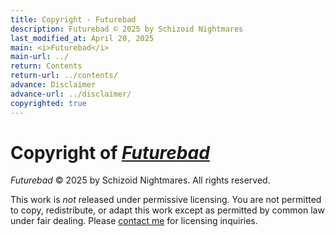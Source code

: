 ```yaml
---
title: Copyright - Futurebad
description: Futurebad © 2025 by Schizoid Nightmares
last_modified_at: April 20, 2025
main: <i>Futurebad</i>
main-url: ../
return: Contents
return-url: ../contents/
advance: Disclaimer
advance-url: ../disclaimer/
copyrighted: true
---
```


# Copyright of <i>[Futurebad](../)</i>
<i>Futurebad</i> © 2025 by Schizoid Nightmares. All rights reserved.

This work is *not* released under permissive licensing. You are not permitted to copy, redistribute, or adapt this work except as permitted by common law under fair dealing. Please <a href="https://tally.so/r/mOaDRp" target="_blank">contact me</a> for licensing inquiries.
